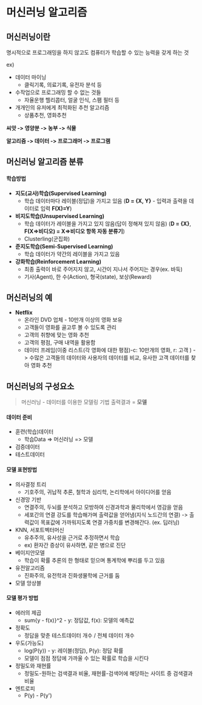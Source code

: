 # 머신러닝 알고리즘

## 머신러닝이란

 명시적으로 프로그래밍을 하지 않고도 컴퓨터가 학습할 수 있는 능력을 갖게 하는 것

 ex)

 - 데이터 마이닝
   - 클릭기록, 의료기록, 유전자 분석 등
 - 수작업으로 프로그래밍 할 수 없는 것들
   - 자율운행 헬리콥터, 얼굴 인식, 스팸 필터 등
 - 개개인의 유저에게 최적화된 추천 알고리즘
   - 상품추천, 영화추천

 **씨앗 -> 영양분 -> 농부 -> 식물** 

 **알고리즘 -> 데이터 -> 프로그래머 -> 프로그램**



## 머신러닝 알고리즘 분류

#### 학습방법

* **지도(교사)학습(Supervised Learning)**
  * 학습 데이터마다 레이블(정답)을 가지고 있음 (**D = {X, Y}** - 입력과 출력을 데이터로 입력 **F(X)=Y**)
* **비지도학습(Unsupervised Learning)**
  * 학습 데이터가 레이블을 가지고 있지 않음(답이 정해져 있지 않음) (**D = {X}**,  **F(X=>비디오) = X=>비디오 항목 자동 분류기**)
  * Clusterling(군집화)
* **준지도학습(Semi-Supervised Learning)**
  * 학습 데이터가 약간의 레이블을 가지고 있음
* **강화학습(Reinforcement Learning)**
  * 최종 출력이 바로 주어지지 않고, 시간이 지나서 주어지는 경우(ex. 바둑)
  * 기사(Agent), 한 수(Action), 형국(state), 보상(Reward)



## 머신러닝의 예

* **Netflix**
  * 온라인 DVD 업체 - 10만개 이상의 영화 보유
  * 고객들이 영화를 골고루 볼 수 있도록 관리
  * 고객의 취향에 맞는 영화 추천
  * 고객의 평점, 구매 내역을 활용함
  * 데이터 프레임(이중 리스트(각 영화에 대한 평점)-c: 10만개의 영화, r: 고객 ) -> 수많은 고객들의 데이터와 사용자의 데이터를 비교, 유사한 고객 데이터를 찾아 영화 추천



## 머신러닝의 구성요소

> 머신러닝 - 데이터를 이용한 모델링 기법	출력결과 = **모델**

#### 데이터 준비

- 훈련(학습)데이터
  - 학습Data => 머신러닝 => 모델
- 검증데이터
- 테스트데이터



#### 모델 표현방법

* 의사결정 트리
  * 기호주의, 귀납적 추론, 철학과 심리학, 논리학에서 아이디어를 얻음
* 신경망 기반
  * 연결주의, 두뇌를 분석하고 모방하여 신경과학과 물리학에서 영감을 얻음
  * 세포간의 연결 강도를 학습해가며 출력값을 얻어냄(지식 노드간의 연결) -> 출력값이 목표값에 가까워지도록 연결 가중치를 변경해간다. (ex. 딥러닝)
* KNN, 서포트벡터머신
  * 유추주의, 유사성을 근거로 추정하면서 학습
  * ex) 환자간 증상이 유사하면, 같은 병으로 진단
* 베이지안모델
  * 학습이 확률 추론의 한 형태로 믿으며 통계학에 뿌리를 두고 있음
* 유전알고리즘
  * 진화주의, 유전학과 진화생물학에 근거를 둠
* 모델 앙상블



#### 모델 평가 방법

* 에러의 제곱
  * sum{y - f(x)}^2 - y: 정답값, f(x): 모델의 예측값
* 정확도
  * 정답을 맞춘 테스트데이터 개수 / 전체 데이터 개수
* 우도(가능도)
  * log(P(y)) - y: 레이블(정답), P(y): 정답 확률
  * 모델이 점점 정답에 가까울 수 있는 확률로 학습을 시킨다
* 정밀도와 재현률
  * 정밀도-원하는 검색결과 비율, 재현률-검색어에 해당하는 사이트 중 검색결과 비율 
* 엔트로피
  * P(y) - P(y')

